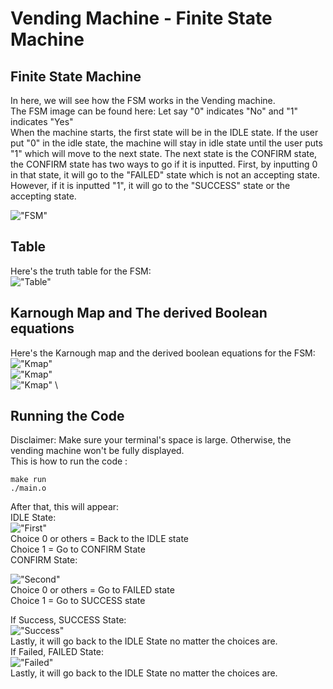 # Vending Machine - Finite State Machine
## Finite State Machine
In here, we will see how the FSM works in the Vending machine. \
The FSM image can be found here:
Let say "0" indicates "No" and "1" indicates "Yes" \
When the machine starts, the first state will be in the IDLE state. If the user put "0" in the idle state, the machine will stay in idle state until the user puts "1" which will move to the next state. The next state is the CONFIRM state, the CONFIRM state has two ways to go if it is inputted. First, by inputting 0 in that state, it will go to the "FAILED" state which is not an accepting state. However, if it is inputted "1", it will go to the "SUCCESS" state or the accepting state.

!["FSM"](images/fsm.jpg)

## Table
Here's the truth table for the FSM: \
!["Table"](images/table.jpg)

## Karnough Map and The derived Boolean equations
Here's the Karnough map and the derived boolean equations for the FSM: \
!["Kmap"](images/KMapS0.jpg) \
!["Kmap"](images/KMapS1.jpg) \
!["Kmap"](images/KMapO0.png) \

## Running the Code
Disclaimer: Make sure your terminal's space is large. Otherwise, the vending machine won't be fully displayed.\
This is how to run the code : 
```
make run
./main.o
```

After that, this will appear: \
IDLE State: \
!["First"](images/first.png)
\
Choice 0 or others = Back to the IDLE state\
Choice 1 = Go to CONFIRM State
\
CONFIRM State:

!["Second"](images/second.png) \
Choice 0 or others = Go to FAILED state\
Choice 1 = Go to SUCCESS state

If Success, SUCCESS State: \
!["Success"](images/third.png)
\
Lastly, it will go back to the IDLE State no matter the choices are.
\
If Failed, FAILED State:\
!["Failed"](images/fourth.png)\
Lastly, it will go back to the IDLE State no matter the choices are.


